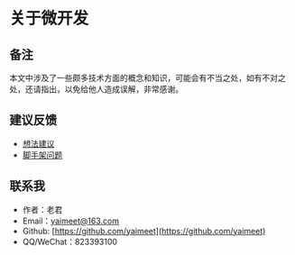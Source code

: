 # 关于微开发

## 备注

本文中涉及了一些颇多技术方面的概念和知识，可能会有不当之处，如有不对之处，还请指出，以免给他人造成误解，非常感谢。

## 建议反馈

- [想法建议](https://github.com/micro-development/micro-development-docs/issues)
- [脚手架问题](https://github.com/micro-development/micro-development-cli/issues)


## 联系我

- 作者：老君
- Email：yaimeet@163.com
- Github: [https://github.com/yaimeet](https://github.com/yaimeet)
- QQ/WeChat：823393100

